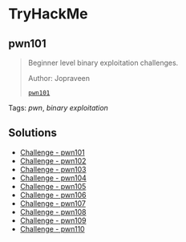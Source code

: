 # TryHackMe

## pwn101

> Beginner level binary exploitation challenges.
>
> Author: Jopraveen
>
> [`pwn101`](https://tryhackme.com/room/pwn101)

Tags: _pwn_, _binary exploitation_

## Solutions

- [Challenge - pwn101](exploit101.py)
- [Challenge - pwn102](exploit102.py)
- [Challenge - pwn103](exploit103.py)
- [Challenge - pwn104](exploit104.py)
- [Challenge - pwn105](exploit105.py)
- [Challenge - pwn106](exploit106.py)
- [Challenge - pwn107](exploit107.py)
- [Challenge - pwn108](exploit108.py)
- [Challenge - pwn109](exploit109.py)
- [Challenge - pwn110](exploit110.py)
